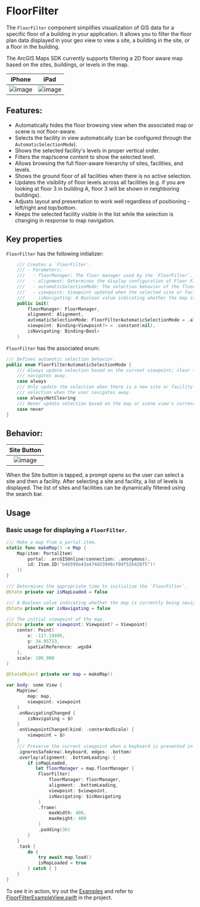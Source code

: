 #  FloorFilter

The `FloorFilter` component simplifies visualization of GIS data for a specific floor of a building in your application. It allows you to filter the floor plan data displayed in your geo view to view a site, a building in the site, or a floor in the building. 

The ArcGIS Maps SDK currently supports filtering a 2D floor aware map based on the sites, buildings, or levels in the map.

|iPhone|iPad|
|:--:|:--:|
|![image](https://user-images.githubusercontent.com/3998072/202811733-dcd640e9-3b27-43a8-8bec-fd9aeb6798c7.png)|![image](https://user-images.githubusercontent.com/3998072/202811772-bf6009e7-82ec-459f-86ae-6651f519b2ef.png)|

## Features:

- Automatically hides the floor browsing view when the associated map or scene is not floor-aware.
- Selects the facility in view automatically (can be configured through the `AutomaticSelectionMode`).
- Shows the selected facility's levels in proper vertical order.
- Filters the map/scene content to show the selected level.
- Allows browsing the full floor-aware hierarchy of sites, facilities, and levels.
- Shows the ground floor of all facilities when there is no active selection.
- Updates the visibility of floor levels across all facilities (e.g. if you are looking at floor 3 in building A, floor 3 will be shown in neighboring buildings).
- Adjusts layout and presentation to work well regardless of positioning - left/right and top/bottom.
- Keeps the selected facility visible in the list while the selection is changing in response to map navigation.

## Key properties

`FloorFilter` has the following initializer:

```swift
    /// Creates a `FloorFilter`.
    /// - Parameters:
    ///   - floorManager: The floor manager used by the `FloorFilter`.
    ///   - alignment: Determines the display configuration of Floor Filter elements.
    ///   - automaticSelectionMode: The selection behavior of the floor filter.
    ///   - viewpoint: Viewpoint updated when the selected site or facility changes.
    ///   - isNavigating: A Boolean value indicating whether the map is currently being navigated.
    public init(
        floorManager: FloorManager,
        alignment: Alignment,
        automaticSelectionMode: FloorFilterAutomaticSelectionMode = .always,
        viewpoint: Binding<Viewpoint?> = .constant(nil),
        isNavigating: Binding<Bool>
    )
```

`FloorFilter` has the associated enum:

```swift
/// Defines automatic selection behavior.
public enum FloorFilterAutomaticSelectionMode {
    /// Always update selection based on the current viewpoint; clear the selection when the user
    /// navigates away.
    case always
    /// Only update the selection when there is a new site or facility in the current viewpoint; don't clear
    /// selection when the user navigates away.
    case alwaysNotClearing
    /// Never update selection based on the map or scene view's current viewpoint.
    case never
}
```

## Behavior:

|Site Button|
|:--:|
|![image](https://user-images.githubusercontent.com/3998072/203417956-5161103d-5d29-42fa-8564-de254159efe2.png)|

When the Site button is tapped, a prompt opens so the user can select a site and then a facility. After selecting a site and facility, a list of levels is displayed. The list of sites and facilities can be dynamically filtered using the search bar.

## Usage

### Basic usage for displaying a `FloorFilter`.

```swift
/// Make a map from a portal item.
static func makeMap() -> Map {
    Map(item: PortalItem(
        portal: .arcGISOnline(connection: .anonymous),
        id: Item.ID("b4b599a43a474d33946cf0df526426f5")!
    ))
}

/// Determines the appropriate time to initialize the `FloorFilter`.
@State private var isMapLoaded = false

/// A Boolean value indicating whether the map is currently being navigated.
@State private var isNavigating = false

/// The initial viewpoint of the map.
@State private var viewpoint: Viewpoint? = Viewpoint(
    center: Point(
        x: -117.19496,
        y: 34.05713,
        spatialReference: .wgs84
    ),
    scale: 100_000
)

@StateObject private var map = makeMap()

var body: some View {
    MapView(
        map: map,
        viewpoint: viewpoint
    )
    .onNavigatingChanged {
        isNavigating = $0
    }
    .onViewpointChanged(kind: .centerAndScale) {
        viewpoint = $0
    }
    /// Preserve the current viewpoint when a keyboard is presented in landscape.
    .ignoresSafeArea(.keyboard, edges: .bottom)
    .overlay(alignment: .bottomLeading) {
        if isMapLoaded,
           let floorManager = map.floorManager {
            FloorFilter(
                floorManager: floorManager,
                alignment: .bottomLeading,
                viewpoint: $viewpoint,
                isNavigating: $isNavigating
            )
            .frame(
                maxWidth: 400,
                maxHeight: 400
            )
            .padding(36)
        }
    }
    .task {
        do {
            try await map.load()
            isMapLoaded = true
        } catch { }
    }
}
```

To see it in action, try out the [Examples](../../Examples) and refer to [FloorFilterExampleView.swift](../../Examples/Examples/FloorFilterExampleView.swift) in the project.
